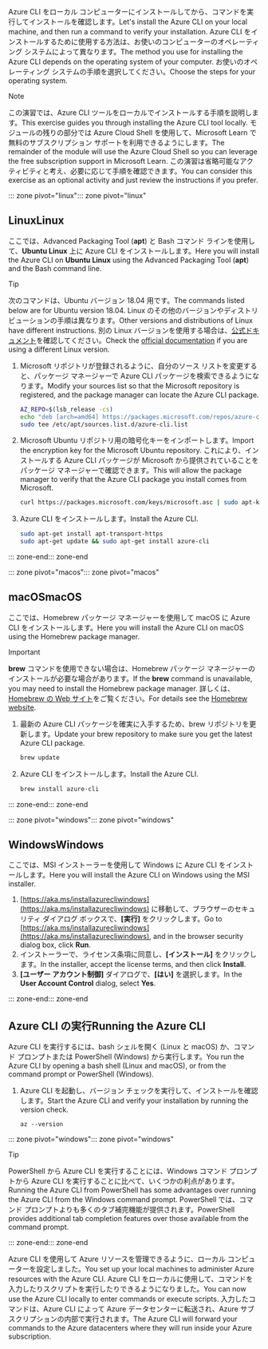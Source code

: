 <span data-ttu-id="6e9e4-101">Azure CLI をローカル コンピューターにインストールしてから、コマンドを実行してインストールを確認します。</span><span class="sxs-lookup"><span data-stu-id="6e9e4-101">Let's install the Azure CLI on your local machine, and then run a command to verify your installation.</span></span> <span data-ttu-id="6e9e4-102">Azure CLI をインストールするために使用する方法は、お使いのコンピューターのオペレーティング システムによって異なります。</span><span class="sxs-lookup"><span data-stu-id="6e9e4-102">The method you use for installing the Azure CLI depends on the operating system of your computer.</span></span> <span data-ttu-id="6e9e4-103">お使いのオペレーティング システムの手順を選択してください。</span><span class="sxs-lookup"><span data-stu-id="6e9e4-103">Choose the steps for your operating system.</span></span>

> [!NOTE]
> <span data-ttu-id="6e9e4-104">この演習では、Azure CLI ツールをローカルでインストールする手順を説明します。</span><span class="sxs-lookup"><span data-stu-id="6e9e4-104">This exercise guides you through installing the Azure CLI tool locally.</span></span> <span data-ttu-id="6e9e4-105">モジュールの残りの部分では Azure Cloud Shell を使用して、Microsoft Learn で無料のサブスクリプション サポートを利用できるようにします。</span><span class="sxs-lookup"><span data-stu-id="6e9e4-105">The remainder of the module will use the Azure Cloud Shell so you can leverage the free subscription support in Microsoft Learn.</span></span> <span data-ttu-id="6e9e4-106">この演習は省略可能なアクティビティと考え、必要に応じて手順を確認できます。</span><span class="sxs-lookup"><span data-stu-id="6e9e4-106">You can consider this exercise as an optional activity and just review the instructions if you prefer.</span></span>

<span data-ttu-id="6e9e4-107">::: zone pivot="linux"</span><span class="sxs-lookup"><span data-stu-id="6e9e4-107">::: zone pivot="linux"</span></span>

## <a name="linux"></a><span data-ttu-id="6e9e4-108">Linux</span><span class="sxs-lookup"><span data-stu-id="6e9e4-108">Linux</span></span>

<span data-ttu-id="6e9e4-109">ここでは、Advanced Packaging Tool (**apt**) と Bash コマンド ラインを使用して、**Ubuntu Linux** 上に Azure CLI をインストールします。</span><span class="sxs-lookup"><span data-stu-id="6e9e4-109">Here you will install the Azure CLI on **Ubuntu Linux** using the Advanced Packaging Tool (**apt**) and the Bash command line.</span></span>

> [!TIP]
> <span data-ttu-id="6e9e4-110">次のコマンドは、Ubuntu バージョン 18.04 用です。</span><span class="sxs-lookup"><span data-stu-id="6e9e4-110">The commands listed below are for Ubuntu version 18.04.</span></span> <span data-ttu-id="6e9e4-111">Linux のその他のバージョンやディストリビューションの手順は異なります。</span><span class="sxs-lookup"><span data-stu-id="6e9e4-111">Other versions and distributions of Linux have different instructions.</span></span> <span data-ttu-id="6e9e4-112">別の Linux バージョンを使用する場合は、[公式ドキュメント](https://docs.microsoft.com/cli/azure/install-azure-cli)を確認してください。</span><span class="sxs-lookup"><span data-stu-id="6e9e4-112">Check the [official documentation](https://docs.microsoft.com/cli/azure/install-azure-cli) if you are using a different Linux version.</span></span>

1. <span data-ttu-id="6e9e4-113">Microsoft リポジトリが登録されるように、自分のソース リストを変更すると、パッケージ マネージャーで Azure CLI パッケージを検索できるようになります。</span><span class="sxs-lookup"><span data-stu-id="6e9e4-113">Modify your sources list so that the Microsoft repository is registered, and the package manager can locate the Azure CLI package.</span></span>

    ```bash
    AZ_REPO=$(lsb_release -cs)
    echo "deb [arch=amd64] https://packages.microsoft.com/repos/azure-cli/ $AZ_REPO main" | \
    sudo tee /etc/apt/sources.list.d/azure-cli.list
    ```

1. <span data-ttu-id="6e9e4-114">Microsoft Ubuntu リポジトリ用の暗号化キーをインポートします。</span><span class="sxs-lookup"><span data-stu-id="6e9e4-114">Import the encryption key for the Microsoft Ubuntu repository.</span></span> <span data-ttu-id="6e9e4-115">これにより、インストールする Azure CLI パッケージが Microsoft から提供されていることをパッケージ マネージャーで確認できます。</span><span class="sxs-lookup"><span data-stu-id="6e9e4-115">This will allow the package manager to verify that the Azure CLI package you install comes from Microsoft.</span></span>

    ```bash
    curl https://packages.microsoft.com/keys/microsoft.asc | sudo apt-key add -
    ```

1. <span data-ttu-id="6e9e4-116">Azure CLI をインストールします。</span><span class="sxs-lookup"><span data-stu-id="6e9e4-116">Install the Azure CLI.</span></span>

    ```bash
    sudo apt-get install apt-transport-https
    sudo apt-get update && sudo apt-get install azure-cli
    ```

<span data-ttu-id="6e9e4-117">::: zone-end</span><span class="sxs-lookup"><span data-stu-id="6e9e4-117">::: zone-end</span></span>

<span data-ttu-id="6e9e4-118">::: zone pivot="macos"</span><span class="sxs-lookup"><span data-stu-id="6e9e4-118">::: zone pivot="macos"</span></span>

## <a name="macos"></a><span data-ttu-id="6e9e4-119">macOS</span><span class="sxs-lookup"><span data-stu-id="6e9e4-119">macOS</span></span>

<span data-ttu-id="6e9e4-120">ここでは、Homebrew パッケージ マネージャーを使用して macOS に Azure CLI をインストールします。</span><span class="sxs-lookup"><span data-stu-id="6e9e4-120">Here you will install the Azure CLI on macOS using the Homebrew package manager.</span></span>

> [!IMPORTANT]
> <span data-ttu-id="6e9e4-121">**brew** コマンドを使用できない場合は、Homebrew パッケージ マネージャーのインストールが必要な場合があります。</span><span class="sxs-lookup"><span data-stu-id="6e9e4-121">If the **brew** command is unavailable, you may need to install the Homebrew package manager.</span></span> <span data-ttu-id="6e9e4-122">詳しくは、[Homebrew の Web サイト](https://brew.sh/)をご覧ください。</span><span class="sxs-lookup"><span data-stu-id="6e9e4-122">For details see the [Homebrew website](https://brew.sh/).</span></span>

1. <span data-ttu-id="6e9e4-123">最新の Azure CLI パッケージを確実に入手するため、brew リポジトリを更新します。</span><span class="sxs-lookup"><span data-stu-id="6e9e4-123">Update your brew repository to make sure you get the latest Azure CLI package.</span></span>

    ```bash
    brew update
    ```

1. <span data-ttu-id="6e9e4-124">Azure CLI をインストールします。</span><span class="sxs-lookup"><span data-stu-id="6e9e4-124">Install the Azure CLI.</span></span>

    ```bash
    brew install azure-cli
    ```

<span data-ttu-id="6e9e4-125">::: zone-end</span><span class="sxs-lookup"><span data-stu-id="6e9e4-125">::: zone-end</span></span>

<span data-ttu-id="6e9e4-126">::: zone pivot="windows"</span><span class="sxs-lookup"><span data-stu-id="6e9e4-126">::: zone pivot="windows"</span></span>

## <a name="windows"></a><span data-ttu-id="6e9e4-127">Windows</span><span class="sxs-lookup"><span data-stu-id="6e9e4-127">Windows</span></span>

<span data-ttu-id="6e9e4-128">ここでは、MSI インストーラーを使用して Windows に Azure CLI をインストールします。</span><span class="sxs-lookup"><span data-stu-id="6e9e4-128">Here you will install the Azure CLI on Windows using the MSI installer.</span></span>

1. <span data-ttu-id="6e9e4-129">[https://aka.ms/installazurecliwindows](https://aka.ms/installazurecliwindows) に移動して、ブラウザーのセキュリティ ダイアログ ボックスで、**[実行]** をクリックします。</span><span class="sxs-lookup"><span data-stu-id="6e9e4-129">Go to [https://aka.ms/installazurecliwindows](https://aka.ms/installazurecliwindows), and in the browser security dialog box, click **Run**.</span></span>
1. <span data-ttu-id="6e9e4-130">インストーラーで、ライセンス条項に同意し、**[インストール]** をクリックします。</span><span class="sxs-lookup"><span data-stu-id="6e9e4-130">In the installer, accept the license terms, and then click **Install**.</span></span>
1. <span data-ttu-id="6e9e4-131">**[ユーザー アカウント制御]** ダイアログで、**[はい]** を選択します。</span><span class="sxs-lookup"><span data-stu-id="6e9e4-131">In the **User Account Control** dialog, select **Yes**.</span></span>

<span data-ttu-id="6e9e4-132">::: zone-end</span><span class="sxs-lookup"><span data-stu-id="6e9e4-132">::: zone-end</span></span>

## <a name="running-the-azure-cli"></a><span data-ttu-id="6e9e4-133">Azure CLI の実行</span><span class="sxs-lookup"><span data-stu-id="6e9e4-133">Running the Azure CLI</span></span>

<span data-ttu-id="6e9e4-134">Azure CLI を実行するには、bash シェルを開く (Linux と macOS) か、コマンド プロンプトまたは PowerShell (Windows) から実行します。</span><span class="sxs-lookup"><span data-stu-id="6e9e4-134">You run the Azure CLI by opening a bash shell (Linux and macOS), or from the command prompt or PowerShell (Windows).</span></span>

1. <span data-ttu-id="6e9e4-135">Azure CLI を起動し、バージョン チェックを実行して、インストールを確認します。</span><span class="sxs-lookup"><span data-stu-id="6e9e4-135">Start the Azure CLI and verify your installation by running the version check.</span></span>

    ```azurecli
    az --version
    ```

<span data-ttu-id="6e9e4-136">::: zone pivot="windows"</span><span class="sxs-lookup"><span data-stu-id="6e9e4-136">::: zone pivot="windows"</span></span>

> [!TIP]
> <span data-ttu-id="6e9e4-137">PowerShell から Azure CLI を実行することには、Windows コマンド プロンプトから Azure CLI を実行することに比べて、いくつかの利点があります。</span><span class="sxs-lookup"><span data-stu-id="6e9e4-137">Running the Azure CLI from PowerShell has some advantages over running the Azure CLI from the Windows command prompt.</span></span> <span data-ttu-id="6e9e4-138">PowerShell では、コマンド プロンプトよりも多くのタブ補完機能が提供されます。</span><span class="sxs-lookup"><span data-stu-id="6e9e4-138">PowerShell provides additional tab completion features over those available from the command prompt.</span></span>

<span data-ttu-id="6e9e4-139">::: zone-end</span><span class="sxs-lookup"><span data-stu-id="6e9e4-139">::: zone-end</span></span>

<span data-ttu-id="6e9e4-140">Azure CLI を使用して Azure リソースを管理できるように、ローカル コンピューターを設定しました。</span><span class="sxs-lookup"><span data-stu-id="6e9e4-140">You set up your local machines to administer Azure resources with the Azure CLI.</span></span> <span data-ttu-id="6e9e4-141">Azure CLI をローカルに使用して、コマンドを入力したりスクリプトを実行したりできるようになりました。</span><span class="sxs-lookup"><span data-stu-id="6e9e4-141">You can now use the Azure CLI locally to enter commands or execute scripts.</span></span> <span data-ttu-id="6e9e4-142">入力したコマンドは、Azure CLI によって Azure データセンターに転送され、Azure サブスクリプションの内部で実行されます。</span><span class="sxs-lookup"><span data-stu-id="6e9e4-142">The Azure CLI will forward your commands to the Azure datacenters where they will run inside your Azure subscription.</span></span>
